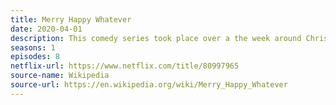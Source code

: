 ```yaml
---
title: Merry Happy Whatever
date: 2020-04-01
description: This comedy series took place over a the week around Christmas about the stresses the family encounters during the holidays. 
seasons: 1
episodes: 8
netflix-url: https://www.netflix.com/title/80997965
source-name: Wikipedia  
source-url: https://en.wikipedia.org/wiki/Merry_Happy_Whatever
---
```


